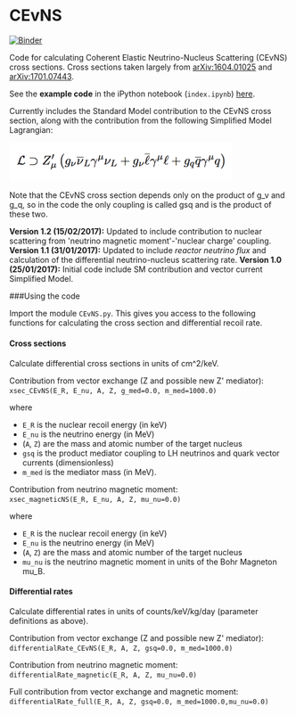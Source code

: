 # CEvNS

[![Binder](http://mybinder.org/badge.svg)](http://mybinder.org:/repo/bradkav/cevns)

Code for calculating Coherent Elastic Neutrino-Nucleus Scattering (CEvNS) cross sections. Cross sections taken largely from [arXiv:1604.01025](https://arxiv.org/abs/1604.01025) and [arXiv:1701.07443](https://arxiv.org/abs/1701.07443).

See the **example code** in the iPython notebook (`index.ipynb`) [here](https://nbviewer.jupyter.org/github/bradkav/CEvNS/blob/master/index.ipynb).

Currently includes the Standard Model contribution to the CEvNS cross section, along with the contribution from the following Simplified Model Lagrangian:

<img src="/L1.png" width="400">

Note that the CEvNS cross section depends only on the product of g_v and g_q, so in the code the only coupling is called gsq and is the product of these two.

**Version 1.2 (15/02/2017):** Updated to include contribution to nuclear scattering from 'neutrino magnetic moment'-'nuclear charge' coupling.
**Version 1.1 (31/01/2017):** Updated to include *reactor neutrino flux* and calculation of the differential neutrino-nucleus scattering rate. 
**Version 1.0 (25/01/2017):** Initial code include SM contribution and vector current Simplified Model.  


###Using the code

Import the module `CEvNS.py`. This gives you access to the following functions for calculating the cross section and differential recoil rate. 

#### Cross sections

Calculate differential cross sections in units of cm^2/keV.

Contribution from vector exchange (Z and possible new Z' mediator):  
`xsec_CEvNS(E_R, E_nu, A, Z, g_med=0.0, m_med=1000.0)`

where  
- `E_R` is the nuclear recoil energy (in keV)
- `E_nu` is the neutrino energy (in MeV)
- (`A`, `Z`) are the mass and atomic number of the target nucleus
- `gsq` is the product mediator coupling to LH neutrinos and quark vector currents (dimensionless)
- `m_med` is the mediator mass (in MeV).

Contribution from neutrino magnetic moment:  
`xsec_magneticNS(E_R, E_nu, A, Z, mu_nu=0.0)`

where  
- `E_R` is the nuclear recoil energy (in keV)
- `E_nu` is the neutrino energy (in MeV)
- (`A`, `Z`) are the mass and atomic number of the target nucleus
- `mu_nu` is the neutrino magnetic moment in units of the Bohr Magneton mu_B.

#### Differential rates

Calculate differential rates in units of counts/keV/kg/day (parameter definitions as above).

Contribution from vector exchange (Z and possible new Z' mediator):  
`differentialRate_CEvNS(E_R, A, Z, gsq=0.0, m_med=1000.0)`

Contribution from neutrino magnetic moment:  
`differentialRate_magnetic(E_R, A, Z, mu_nu=0.0)`

Full contribution from vector exchange and magnetic moment:  
`differentialRate_full(E_R, A, Z, gsq=0.0, m_med=1000.0,mu_nu=0.0)`
